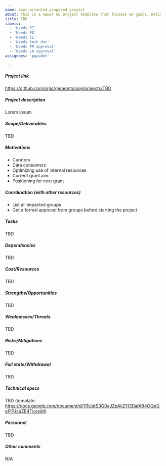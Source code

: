 ```yaml
---
name: Goal-oriented proposed project
about: This is a newer GO project template that focuses on goals, motivations, and results.
title: TBD
labels: 
  - 'Needs PI'
  - 'Needs PO'
  - 'Needs TL'
  - 'Needs tech doc'
  - 'Needs PM approval'
  - 'Needs LA approval'
assignees: 'pgaudet'

---
```


##### Project link
https://github.com/orgs/geneontology/projects/TBD

##### Project description

Lorem ipsum

##### Scope/Deliverables

TBD

##### Motivations

* Curators
* Data consumers
* Optimizing use of internal resources
* Current grant aim
* Positioning for next grant

##### Coordination (with other resources)

* List all impacted groups
* Get a formal approval from groups before starting the project

##### Tasks

TBD

##### Dependencies

TBD

##### Cost/Resources

TBD

##### Strengths/Opportunities

TBD

##### Weaknesses/Threats

TBD

##### Risks/Mitigations

TBD

##### Fail state/Withdrawal

TBD

##### Technical specs

TBD (template: https://docs.google.com/document/d/111UqtS3G0aJZpAijZYI3Da0t94OQpGePlPJsqZE4Tio/edit)

##### Personnel

TBD

##### Other comments
N/A
